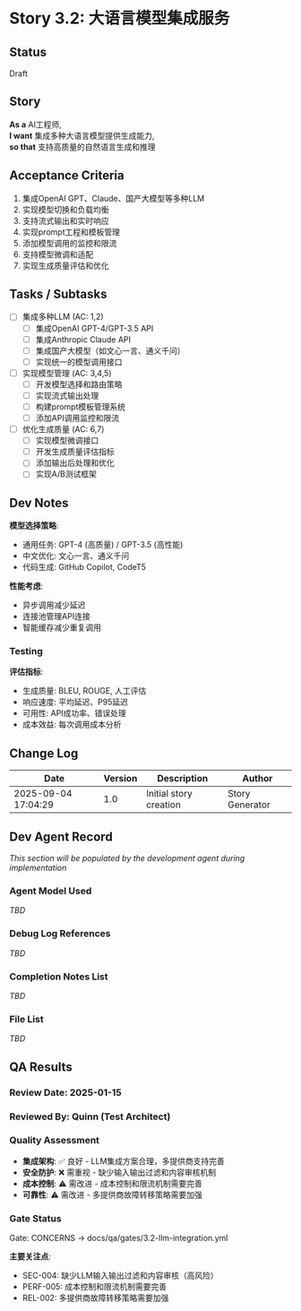 # Story 3.2: 大语言模型集成服务

## Status
Draft

## Story
**As a** AI工程师,  
**I want** 集成多种大语言模型提供生成能力,  
**so that** 支持高质量的自然语言生成和推理

## Acceptance Criteria
1. 集成OpenAI GPT、Claude、国产大模型等多种LLM
2. 实现模型切换和负载均衡
3. 支持流式输出和实时响应
4. 实现prompt工程和模板管理
5. 添加模型调用的监控和限流
6. 支持模型微调和适配
7. 实现生成质量评估和优化

## Tasks / Subtasks
- [ ] 集成多种LLM (AC: 1,2)
  - [ ] 集成OpenAI GPT-4/GPT-3.5 API
  - [ ] 集成Anthropic Claude API
  - [ ] 集成国产大模型（如文心一言、通义千问）
  - [ ] 实现统一的模型调用接口
- [ ] 实现模型管理 (AC: 3,4,5)
  - [ ] 开发模型选择和路由策略
  - [ ] 实现流式输出处理
  - [ ] 构建prompt模板管理系统
  - [ ] 添加API调用监控和限流
- [ ] 优化生成质量 (AC: 6,7)
  - [ ] 实现模型微调接口
  - [ ] 开发生成质量评估指标
  - [ ] 添加输出后处理和优化
  - [ ] 实现A/B测试框架

## Dev Notes
**模型选择策略**:
- 通用任务: GPT-4 (高质量) / GPT-3.5 (高性能)
- 中文优化: 文心一言、通义千问
- 代码生成: GitHub Copilot, CodeT5

**性能考虑**:
- 异步调用减少延迟
- 连接池管理API连接
- 智能缓存减少重复调用

### Testing
**评估指标**:
- 生成质量: BLEU, ROUGE, 人工评估
- 响应速度: 平均延迟、P95延迟
- 可用性: API成功率、错误处理
- 成本效益: 每次调用成本分析

## Change Log
| Date | Version | Description | Author |
|------|---------|-------------|--------|
| 2025-09-04 17:04:29 | 1.0 | Initial story creation | Story Generator |

## Dev Agent Record
*This section will be populated by the development agent during implementation*

### Agent Model Used
*TBD*

### Debug Log References
*TBD*

### Completion Notes List
*TBD*

### File List
*TBD*

## QA Results

### Review Date: 2025-01-15

### Reviewed By: Quinn (Test Architect)

### Quality Assessment
- **集成架构**: ✅ 良好 - LLM集成方案合理，多提供商支持完善
- **安全防护**: ❌ 需重视 - 缺少输入输出过滤和内容审核机制
- **成本控制**: ⚠️ 需改进 - 成本控制和限流机制需要完善
- **可靠性**: ⚠️ 需改进 - 多提供商故障转移策略需要加强

### Gate Status

Gate: CONCERNS → docs/qa/gates/3.2-llm-integration.yml

**主要关注点**:
- SEC-004: 缺少LLM输入输出过滤和内容审核（高风险）
- PERF-005: 成本控制和限流机制需要完善
- REL-002: 多提供商故障转移策略需要加强
